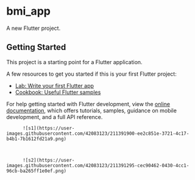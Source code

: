 # bmi_app

A new Flutter project.

## Getting Started

This project is a starting point for a Flutter application.

A few resources to get you started if this is your first Flutter project:

- [Lab: Write your first Flutter app](https://docs.flutter.dev/get-started/codelab)
- [Cookbook: Useful Flutter samples](https://docs.flutter.dev/cookbook)

For help getting started with Flutter development, view the
[online documentation](https://docs.flutter.dev/), which offers tutorials,
samples, guidance on mobile development, and a full API reference.


          ![s1](https://user-images.githubusercontent.com/42083123/211391900-ee2c851e-3721-4c17-b4b1-7b1612fd21a9.png)



          ![s2](https://user-images.githubusercontent.com/42083123/211391295-cec90462-0430-4cc1-96cb-ba265ff1e0ef.png)



